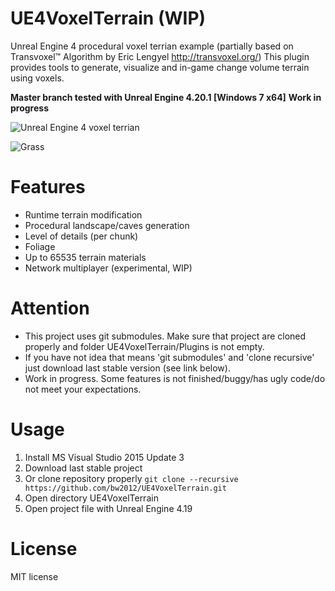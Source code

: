 # UE4VoxelTerrain (WIP)
Unreal Engine 4 procedural voxel terrian example (partially based on Transvoxel™ Algorithm by Eric Lengyel http://transvoxel.org/)
This plugin provides tools to generate, visualize and in-game change volume terrain using voxels.

**Master branch tested with Unreal Engine 4.20.1 [Windows 7 x64]**
**Work in progress**

![Unreal Engine 4 voxel terrian](http://media.indiedb.com/images/games/1/51/50197/ezgif.com-video-to-gif_2.gif)

![Grass](https://github.com/bw2012/UE4VoxelTerrain/blob/master/grass.gif?raw=true)

# Features
* Runtime terrain modification
* Procedural landscape/caves generation
* Level of details (per chunk)
* Foliage
* Up to 65535 terrain materials
* Network multiplayer (experimental, WIP)

# Attention
* This project uses git submodules. Make sure that project are cloned properly and folder UE4VoxelTerrain/Plugins is not empty.
* If you have not idea that means 'git submodules' and 'clone recursive' just download last stable version (see link below). 
* Work in progress. Some features is not finished/buggy/has ugly code/do not meet your expectations.

# Usage
1. Install MS Visual Studio 2015 Update 3
2. Download last stable project 
3. Or clone repository properly ```git clone --recursive https://github.com/bw2012/UE4VoxelTerrain.git```
4. Open directory UE4VoxelTerrain
5. Open project file with Unreal Engine 4.19

# License
MIT license
